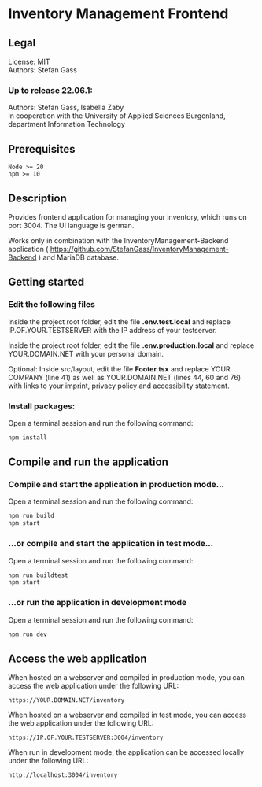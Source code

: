 # Inventory Management Frontend

## Legal

License: MIT\
Authors: Stefan Gass

### Up to release 22.06.1:

Authors: Stefan Gass, Isabella Zaby\
in cooperation with the University of Applied Sciences Burgenland, department Information Technology

## Prerequisites

    Node >= 20
    npm >= 10

## Description

Provides frontend application for managing your inventory, which runs on port 3004. The UI language is german.

Works only in combination with the InventoryManagement-Backend
application ( https://github.com/StefanGass/InventoryManagement-Backend ) and MariaDB database.

## Getting started

### Edit the following files

Inside the project root folder, edit the file **.env.test.local** and replace IP.OF.YOUR.TESTSERVER with the IP address
of
your testserver.

Inside the project root folder, edit the file **.env.production.local** and replace YOUR.DOMAIN.NET with your personal
domain.

Optional: Inside src/layout, edit the file **Footer.tsx** and replace YOUR COMPANY (line 41) as well as
YOUR.DOMAIN.NET (lines 44, 60 and 76) with links to your imprint, privacy policy and accessibility statement.

### Install packages:

Open a terminal session and run the following command:

```bash
npm install
```

## Compile and run the application

### Compile and start the application in production mode...

Open a terminal session and run the following command:

```bash
npm run build
npm start
```

### ...or compile and start the application in test mode...

Open a terminal session and run the following command:

```bash
npm run buildtest
npm start
```

### ...or run the application in development mode

Open a terminal session and run the following command:

```bash
npm run dev
```

## Access the web application

When hosted on a webserver and compiled in production mode, you can access the web application under the following URL:

```
https://YOUR.DOMAIN.NET/inventory
```

When hosted on a webserver and compiled in test mode, you can access the web application under the following URL:

```
https://IP.OF.YOUR.TESTSERVER:3004/inventory
```

When run in development mode, the application can be accessed locally under the following URL:

```
http://localhost:3004/inventory
```
